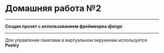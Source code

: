 # Домашняя работа №2
_____
**Создан проэкт с использованием фреймворка _django_**
_____
Для управления пакетами в виртуальном окружении используется __Poetry__

